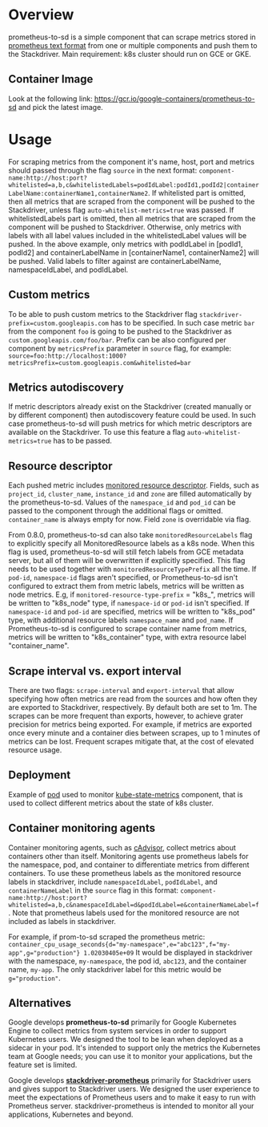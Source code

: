 # Overview
prometheus-to-sd is a simple component that can scrape metrics stored in
[prometheus text format](https://prometheus.io/docs/instrumenting/exposition_formats/)
from one or multiple components and push them to the Stackdriver. Main requirement:
k8s cluster should run on GCE or GKE.

## Container Image

Look at the following link: https://gcr.io/google-containers/prometheus-to-sd and pick the latest image.

# Usage

For scraping metrics from the component it's name, host, port and metrics should passed
through the flag `source` in the next format:
`component-name:http://host:port?whitelisted=a,b,c&whitelistedLabels=podIdLabel:podId1,podId2|containerLabelName:containerName1,containerName2`.
If whitelisted part is omitted, then all metrics that are scraped from the component will be pushed
to the Stackdriver, unless flag `auto-whitelist-metrics=true` was passed. If whitelistedLabels part is omitted,
then all metrics that are scraped from the component will be pushed to Stackdriver.
Otherwise, only metrics with labels with all label values included in the whitelistedLabel values will be pushed.
In the above example, only metrics with podIdLabel in [podId1, podId2] and containerLabelName in [containerName1, containerName2] will be pushed.
Valid labels to filter against are containerLabelName, namespaceIdLabel, and podIdLabel.

## Custom metrics

To be able to push custom metrics to the Stackdriver flag `stackdriver-prefix=custom.googleapis.com`
has to be specified. In such case metric `bar` from the component
`foo` is going to be pushed to the Stackdriver as `custom.googleapis.com/foo/bar`. Prefix can be
also configured per component by `metricsPrefix` parameter in `source` flag, for example: 
`source=foo:http://localhost:1000?metricsPrefix=custom.googleapis.com&whitelisted=bar`

## Metrics autodiscovery

If metric descriptors already exist on the Stackdriver (created manually or by different component)
then autodiscovery feature could be used. In such case prometheus-to-sd will push metrics for
which metric descriptors are available on the Stackdriver. To use this feature a flag
`auto-whitelist-metrics=true` has to be passed.

## Resource descriptor

Each pushed metric includes [monitored resource
descriptor](https://cloud.google.com/logging/docs/api/v2/resource-list#resource-types). Fields, such as
`project_id`, `cluster_name`, `instance_id` and `zone` are filled automatically by
the prometheus-to-sd. Values of the `namespace_id` and `pod_id` can be passed to
the component through the additional flags or omitted. `container_name` is
always empty for now. Field `zone` is overridable via flag.

From 0.8.0, prometheus-to-sd can also take `monitoredResourceLabels` flag to explicitly specify all MonitoredResource labels as a k8s node.
When this flag is used, prometheus-to-sd will still fetch labels from GCE metadata server, but all of them will be overwritten if explicitly specified.
This flag needs to be used together with `monitoredResourceTypePrefix` all the time.
If `pod-id`, `namespace-id` flags aren't specified, or Prometheus-to-sd isn't configured to extract them from metric labels, metrics will be written as node metrics.
E.g, if `monitored-resource-type-prefix` = "k8s_", metrics will be written to "k8s_node" type, if `namespace-id` or `pod-id` isn't specified.
If `namespace-id` and `pod-id` are specified, metrics will be written to "k8s_pod" type, with additional resource labels `namespace_name` and `pod_name`.
If Prometheus-to-sd is configured to scrape container name from metrics, metrics will be written to "k8s_container" type, with extra resource label "container_name".

## Scrape interval vs. export interval

There are two flags: `scrape-interval` and `export-interval` that allow
specifying how often metrics are read from the sources and how often they are
exported to Stackdriver, respectively. By default both are set to 1m. The
scrapes can be more frequent than exports, however, to achieve grater precision
for metrics being exported. For example, if metrics are exported once every
minute and a container dies between scrapes, up to 1 minutes of metrics can be
lost. Frequent scrapes mitigate that, at the cost of elevated resource usage.

## Deployment

Example of [pod](https://github.com/GoogleCloudPlatform/k8s-stackdriver/blob/master/prometheus-to-sd/kubernetes/prometheus-to-sd-kube-state-metrics.yaml)
used to monitor
[kube-state-metrics](https://github.com/kubernetes/kube-state-metrics) component, that is used to collect
different metrics about the state of k8s cluster.

## Container monitoring agents

Container monitoring agents, such as [cAdvisor](https://github.com/google/cadvisor#cadvisor), 
collect metrics about containers other than itself.  Monitoring agents use prometheus
labels for the namespace, pod, and container to differentiate metrics from different
containers.  To use these prometheus labels as the monitored resource labels in
stackdriver, include `namespaceIdLabel`, `podIdLabel`, and `containerNameLabel` in the 
`source` flag in this format: 
`component-name:http://host:port?whitelisted=a,b,c&namespaceIdLabel=d&podIdLabel=e&containerNameLabel=f`.
Note that prometheus labels used for the monitored resource are not included as labels in stackdriver.

For example, if prom-to-sd scraped the prometheus metric: 
`container_cpu_usage_seconds{d="my-namespace",e="abc123",f="my-app",g="production"} 1.02030405e+09`
It would be displayed in stackdriver with the namespace, `my-namespace`, the pod id, `abc123`, and the container name, `my-app`.  The only stackdriver label for this metric would be `g="production"`.

## Alternatives

Google develops **prometheus-to-sd** primarily for Google Kubernetes Engine to collect metrics from system services in order to support Kubernetes users. We designed the tool to be lean when deployed as a sidecar in your pod. It's intended to support only the metrics the Kubernetes team at Google needs; you can use it to monitor your applications, but the feature set is limited.

Google develops [**stackdriver-prometheus**](https://github.com/Stackdriver/stackdriver-prometheus) primarily for Stackdriver users and gives support to Stackdriver users. We designed the user experience to meet the expectations of Prometheus users and to make it easy to run with Prometheus server. stackdriver-prometheus is intended to monitor all your applications, Kubernetes and beyond.
